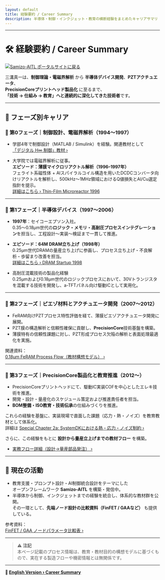 ```yaml
---
layout: default
title: 経験要約 / Career Summary
description: 半導体・制御・インクジェット・教育の横断経験をまとめたキャリアサマリ
---
```


---

# 🛠️ 経験要約 / Career Summary

[![Samizo-AITL ポータルサイトに戻る](https://img.shields.io/badge/Samizo--AITL%20ポータルサイトに戻る-brightgreen)](https://samizo-aitl.github.io/)

三溝真一は、**制御理論・電磁界解析** から **半導体デバイス開発**、**PZTアクチュエータ**、  
**PrecisionCoreプリントヘッド製品化** に至るまで、  
**「技術 → 仕組み → 教育」へと連続的に深化してきた技術者**です。

---

## 📘 フェーズ別キャリア

### 🔹 第0フェーズ｜制御設計、電磁界解析（1994〜1997）
- 学部4年で制御設計（MATLAB / Simulink）を経験。関連教材として  
  [「デジタル H∞ 制御」教材 ›](https://samizo-aitl.github.io/EduController/part04_digital/theory/06_digital_hinf_control.html)

- 大学院では電磁界解析に従事。  
  **エピソード：薄膜マイクロリアクトル解析（1996–1997年）**  
  フェライト系磁性体 + Alスパイラルコイル構造を用いたDCDCコンバータ向けリアクトルを解析し、500kHz〜1MHz領域におけるQ値損失とAl/Cu選定指針を提示。  
  [詳細はこちら › Thin-Film Microreactor 1996](https://samizo-aitl.github.io/Edusemi-Plus/archive/in1996/thinfilm_microreactor/)

---

### 🔹 第1フェーズ｜半導体デバイス（1997〜2006）
- **1997年**：セイコーエプソン入社。  
  0.35〜0.18μm世代の**ロジック・メモリ・高耐圧プロセスインテグレーション**を担当し、工程設計〜実装〜検証まで一貫して推進。

- **エピソード：64M DRAM立ち上げ（1998年）**  
  0.25μm世代DRAMの量産立ち上げに参画し、プロセス立ち上げ・不良解析・歩留まり改善を担当。  
  [詳細はこちら › DRAM Startup 1998](https://samizo-aitl.github.io/Edusemi-Plus/archive/in1998/DRAM_Startup_64M_1998/)

- 高耐圧混載技術の製品化経験  
  0.25μmおよび0.18μm世代のロジックプロセスにおいて、30Vトランジスタを混載する技術を開発し、a-TFTパネル向け駆動ICとして実用化。

---

### 🔹 第2フェーズ｜ピエゾ材料とアクチュエータ開発（2007〜2012）
- FeRAM向けPZTプロセス特性評価を経て、薄膜ピエゾアクチュエータ開発に展開。  
- PZT膜の構造解析と信頼性確保に貢献し、**PrecisionCore**技術基盤を構築。  
- 薄膜特有の信頼性課題に対し、PZT形成プロセス欠陥の解析と表面処理最適化を実施。  

関連資料：  
[0.18μm FeRAM Process Flow（教材構想モデル） ›](https://samizo-aitl.github.io/Edusemi-v4x/d_chapter1_memory_technologies/doc_FeRAM/0.18um_FeRAM_ProcessFlow)

---

### 🔹 第3フェーズ｜PrecisionCore製品化と教育推進（2012〜）
- PrecisionCoreプリントヘッドにて、駆動IC実装COFを中心としたエレキ技術を推進。  
- 開発・設計・量産化のスケジュール策定および推進責任者を担当。  
- **BOM整備・ISO教育・技術伝承**の仕組みづくりを推進。  

これらの経験を基盤に、実装現場で直面した課題（応力・熱・ノイズ）を教育教材として体系化。  
詳細は [Special Chapter 2a: SystemDKにおける熱・応力・ノイズ制約 ›](https://samizo-aitl.github.io/Edusemi-v4x/f_chapter2a_systemdk/)

さらに、この経験をもとに **設計から量産立上げまでの教材フロー** を構築。  
- [実務フロー詳細（設計→量産部品発注） ›](https://samizo-aitl.github.io/EduMecha/08_production_process/production_process_flow.html)
    
---

## 🎯 現在の活動
- 教育支援・プロンプト設計・AI制御統合設計をテーマにした  
  オープンフレームワーク **Samizo-AITL** を構築・発信中。  
- 半導体から制御、インクジェットまでの経験を統合し、体系的な教材群を公開。  
  その一環として、**先端ノード設計の比較資料（FinFET / GAAなど）** も提供している。  

参考資料：  
[FinFET / GAA ノードパラメータ比較表 ›](https://samizo-aitl.github.io/Edusemi-v4x/f_chapter1_finfet_gaa/appendixf1_05_node_params)

---

> ⚠️ **注記**  
> 本ページ記載のプロセス情報は、教育・教材目的の構想モデルに基づくもので、実在する製造フローや機密情報とは無関係です。

---

**🔗 [English Version › Career Summary](./en/)**
